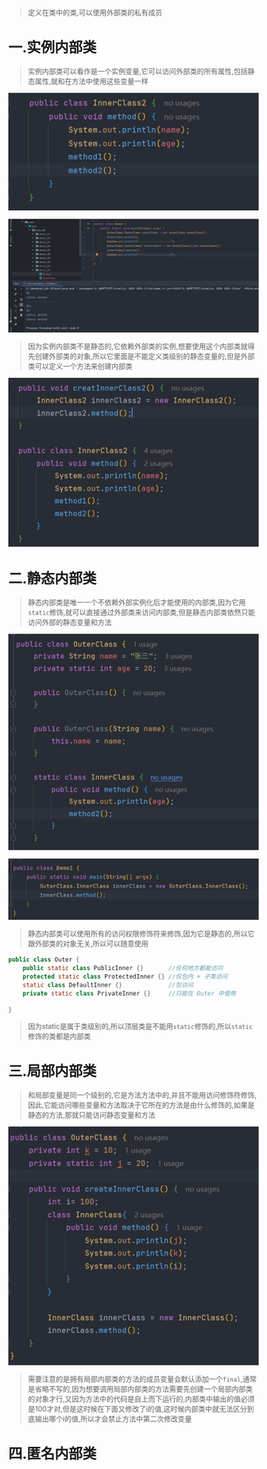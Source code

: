 
>定义在类中的类,可以使用外部类的私有成员


# 一.实例内部类

>实例内部类可以看作是一个实例变量,它可以访问外部类的所有属性,包括静态属性,就和在方法中使用这些变量一样

![](images/内部类(简略版)/file-20250412231543.png)

![](images/内部类(简略版)/file-20250412231555.png)

>因为实例内部类不是静态的,它依赖外部类的实例,想要使用这个内部类就得先创建外部类的对象,所以它里面是不能定义类级别的静态变量的,但是外部类可以定义一个方法来创建内部类

![](images/内部类(简略版)/file-20250412232057.png)

# 二.静态内部类

>静态内部类是唯一一个不依赖外部实例化后才能使用的内部类,因为它用`static`修饰,就可以直接通过外部类来访问内部类,但是静态内部类依然只能访问外部的静态变量和方法

![](images/内部类(简略版)/file-20250412224725.png)

![](images/内部类(简略版)/file-20250412224738.png)

>静态内部类可以使用所有的访问权限修饰符来修饰,因为它是静态的,所以它跟外部类的对象无关,所以可以随意使用

```Java
public class Outer {
    public static class PublicInner {}       //任何地方都能访问
    protected static class ProtectedInner {} //仅包内 + 子类访问
    static class DefaultInner {}             //包访问
    private static class PrivateInner {}     //只能在 Outer 中使用

}
```

>因为static是属于类级别的,所以顶层类是不能用`static`修饰的,所以`static`修饰的类都是内部类


# 三.局部内部类

>和局部变量是同一个级别的,它是方法方法中的,并且不能用访问修饰符修饰,因此,它能访问哪些变量和方法取决于它所在的方法是由什么修饰的,如果是静态的方法,那就只能访问静态变量和方法


![](images/内部类(简略版)/file-20250412233946.png)

>需要注意的是拥有局部内部类的方法的成员变量会默认添加一个`final`,通常是省略不写的,因为想要调用局部内部类的方法需要先创建一个局部内部类的对象才行,又因为方法中的代码是自上而下运行的,内部类中输出的值必须是100才对,但是这时候在下面又修改了i的值,这时候内部类中就无法区分到底输出哪个i的值,所以才会禁止方法中第二次修改变量

# 四.匿名内部类

